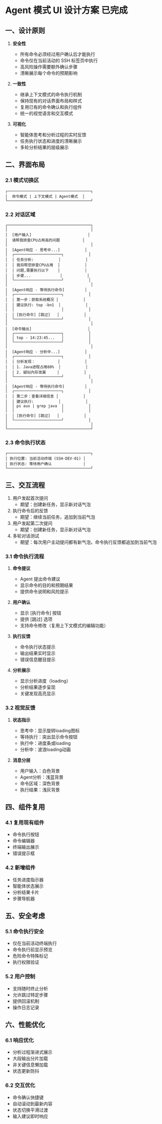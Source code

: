 # Agent 模式 UI 设计方案 已完成

## 一、设计原则

1. **安全性**
   - 所有命令必须经过用户确认后才能执行
   - 命令仅在当前活动的 SSH 标签页中执行
   - 高风险操作需要额外确认步骤
   - 清晰展示每个命令的预期影响

2. **一致性**
   - 继承上下文模式的命令执行机制
   - 保持现有的对话界面布局和样式
   - 复用已有的命令确认和执行组件
   - 统一的视觉语言和交互模式

3. **可视化**
   - 智能体思考和分析过程的实时反馈
   - 任务执行状态和进度的清晰展示
   - 多轮分析结果的层级展示

## 二、界面布局

### 2.1 模式切换区
```
┌─────────────────────────────────────┐
│  命令模式 | 上下文模式 | Agent模式  │
└─────────────────────────────────────┘
```

### 2.2 对话区域
```
┌─────────────────────────────────────┐
│                                     │
│  [用户输入]                         │
│  请帮我排查CPU占用高的问题          │
│                                     │
│  [Agent响应 - 思考中...]           │
│  ┌─────────────────────┐           │
│  │ 任务分析:           │           │
│  │ 我将帮您排查CPU占用  │           │
│  │ 问题,需要执行以下    │           │
│  │ 步骤...             │           │
│  └─────────────────────┘           │
│                                     │
│  [Agent响应 - 等待执行命令]         │
│  ┌─────────────────────┐           │
│  │ 第一步：获取系统概况 │           │
│  │ 建议执行: top -bn1  │           │
│  │                     │           │
│  │ [执行命令] [跳过]   │           │
│  └─────────────────────┘           │
│                                     │
│  [命令输出]                         │
│  ┌─────────────────────┐           │
│  │ top - 14:23:45...   │           │
│  └─────────────────────┘           │
│                                     │
│  [Agent响应 - 分析中...]           │
│  ┌─────────────────────┐           │
│  │ 分析发现：          │           │
│  │ 1. Java进程占用80%  │           │
│  │ 2. 疑似内存泄漏     │           │
│  └─────────────────────┘           │
│                                     │
│  [Agent响应 - 等待执行命令]         │
│  ┌─────────────────────┐           │
│  │ 第二步：查看详细信息 │           │
│  │ 建议执行:           │           │
│  │ ps aux | grep java  │           │
│  │                     │           │
│  │ [执行命令] [跳过]   │           │
│  └─────────────────────┘           │
│                                     │
└─────────────────────────────────────┘
```

### 2.3 命令执行状态
```
┌─────────────────────────────────────┐
│ 执行位置: 当前活动终端 (SSH-DEV-01) │
│ 执行状态: 等待用户确认              │
└─────────────────────────────────────┘
```

## 三、交互流程
1. 用户发起首次提问
   - 期望：创建新任务，显示新对话气泡
2. 执行命令后的反馈
   - 期望：继续当前任务，追加到当前气泡
3. 用户发起第二次提问
   - 期望：创建新任务，显示新对话气泡
4. 多轮对话测试
   - 期望：每次用户主动提问都有新气泡，命令执行反馈都追加到当前气泡
### 3.1 命令执行流程
1. **命令提议**
   - Agent 提出命令建议
   - 显示命令的目的和预期结果
   - 提供命令说明和风险提示

2. **用户确认**
   - 显示 [执行命令] 按钮
   - 提供 [跳过] 选项
   - 支持命令修改（复用上下文模式的编辑功能）

3. **执行反馈**
   - 命令执行状态提示
   - 输出结果实时显示
   - 错误信息醒目提示

4. **分析展示**
   - 显示分析进度（loading）
   - 分析结果逐步呈现
   - 关键发现高亮显示

### 3.2 视觉反馈
1. **状态指示**
   - 思考中：显示旋转loading图标
   - 等待执行：突出显示命令按钮
   - 执行中：进度条或loading
   - 分析中：波浪loading动画

2. **消息分层**
   - 用户输入：白色背景
   - Agent分析：浅蓝背景
   - 命令区域：深色背景
   - 执行结果：浅灰背景

## 四、组件复用

### 4.1 复用现有组件
- 命令执行按钮
- 命令编辑器
- 终端输出展示
- 错误提示框

### 4.2 新增组件
- 任务进度指示器
- 智能体状态展示
- 分析结果卡片
- 步骤导航器

## 五、安全考虑

### 5.1 命令执行安全
- 仅在当前活动终端执行
- 命令执行前显示预览
- 危险命令特殊标记
- 执行权限验证

### 5.2 用户控制
- 支持随时终止分析
- 允许跳过特定步骤
- 提供回滚机制
- 操作日志记录

## 六、性能优化

### 6.1 响应优化
- 分析过程渐进式展示
- 大段输出分片加载
- 非关键信息懒加载
- 状态更新防抖

### 6.2 交互优化
- 命令确认快捷键
- 自动滚动到最新内容
- 状态切换平滑过渡
- 输入建议即时响应 